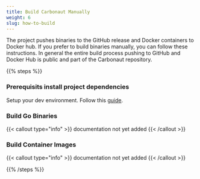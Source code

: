 ```yaml
---
title: Build Carbonaut Manually
weight: 6
slug: how-to-build
---
```


The project pushes binaries to the GitHub release and Docker containers to Docker hub. If you prefer to build binaries manually, you can follow these instructions. In general the entire build process pushing to GitHub and Docker Hub is public and part of the Carbonaut repository.

{{% steps %}}

### Prerequisits install project dependencies

Setup your dev environment. Follow this [guide](/docs/guides/how-to-setup-dev-environment/).

### Build Go Binaries

{{< callout type="info" >}}
documentation not yet added
{{< /callout >}}

### Build Container Images

{{< callout type="info" >}}
documentation not yet added
{{< /callout >}}

{{% /steps %}}
